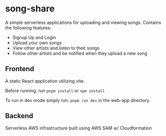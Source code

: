 # song-share
A simple serverless applications for uploading and viewing songs. Contains the following features:

- Signup Up and Login
- Upload your own songs
- View other artists and listen to their songs
- Follow other artists and be notified when they upload a new song

## Frontend
A static React application utilizing vite. 

Before running, run `pnpm install` or `npm install`

To run in dev mode simply run:
```pnpm run dev``` in the web-app directory.

## Backend
Serverless AWS infrastructure built using AWS SAM w/ Cloudformation
